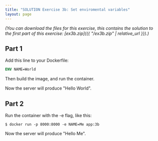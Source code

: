 ```yaml
---
title: "SOLUTION Exercise 3b: Set enviromental variables"
layout: page
---
```


*(You can download the files for this exercise, this contains the solution to the first part of this exercise: [ex3b.zip]({{ "/ex3b.zip" | relative_url }}).)*

## Part 1

Add this line to your Dockerfile:

```Dockerfile
ENV NAME=World
```

Then build the image, and run the container.

Now the server will produce "Hello World".

## Part 2

Run the container with the -e flag, like this:

```terminal
$ docker run -p 8000:8000 -e NAME=Me app:3b
```

Now the server will produce "Hello Me".



